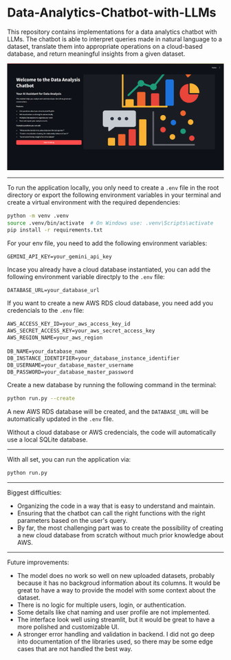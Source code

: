 # Data-Analytics-Chatbot-with-LLMs
This repository contains implementations for a data analytics chatbot with LLMs. The chatbot is able to interpret queries made in natural language to a dataset, translate them into appropriate operations on a cloud-based database, and return meaningful insights from a given dataset.

![Landing Page](frontend/assets/landing_page_print.png)

---
To run the application locally, you only need to create a `.env` file in the root directory or export the following environment variables in your terminal and create a virtual environment with the required dependencies:

```bash
python -m venv .venv
source .venv/bin/activate  # On Windows use: .venv\Scripts\activate
pip install -r requirements.txt
```

For your env file, you need to add the following environment variables:
```plaintext
GEMINI_API_KEY=your_gemini_api_key
```

Incase you already have a cloud database instantiated, you can add the following environment variable directply to the `.env` file:

```plaintext
DATABASE_URL=your_database_url
```

If you want to create a new AWS RDS cloud database, you need add you credencials to the `.env` file:

```plaintext
AWS_ACCESS_KEY_ID=your_aws_access_key_id
AWS_SECRET_ACCESS_KEY=your_aws_secret_access_key
AWS_REGION_NAME=your_aws_region

DB_NAME=your_database_name
DB_INSTANCE_IDENTIFIER=your_database_instance_identifier
DB_USERNAME=your_database_master_username
DB_PASSWORD=your_database_master_password
```

Create a new database by running the following command in the terminal:

```bash
python run.py --create
```
A new AWS RDS database will be created, and the `DATABASE_URL` will be automatically updated in the `.env` file.

Without a cloud database or AWS credencials, the code will automatically use a local SQLite database.

---
With all set, you can run the application via:
```bash
python run.py
```

---
Biggest difficulties:
- Organizing the code in a way that is easy to understand and maintain.
- Ensuring that the chatbot can call the right functions with the right parameters based on the user's query.
- By far, the most challenging part was to create the possibility of creating a new cloud database from scratch without much prior knowledge about AWS.

---
Future improvements:
- The model does no work so well on new uploaded datasets, probably because it has no backgroud information about its columns. It would be great to have a way to provide the model with some context about the dataset.
- There is no logic for multiple users, login, or authentication.
- Some details like chat naming and user profile are not implemented.
- The interface look well using streamlit, but it would be great to have a more polished and customizable UI.
- A stronger error handling and validation in backend. I did not go deep into documentation of the libraries used, so there may be some edge cases that are not handled the best way.